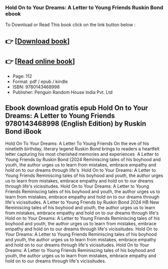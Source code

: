 ### Hold On to Your Dreams: A Letter to Young Friends Ruskin Bond ebook

To Download or Read This book click on the link button below :

## 👉  [**[Download book](http://filesbooks.info/download.php?group=book&from=github.com&id=719043&lnk=1064 "Download book")**]

## 👉  [**[Read online book](http://filesbooks.info/download.php?group=book&from=github.com&id=719043&lnk=1064 "Read online book")**]


* Page: 112
* Format: pdf / epub / kindle
* ISBN: 9780143468998
* Publisher: Penguin Random House India Pvt. Ltd



## Ebook download gratis epub Hold On to Your Dreams: A Letter to Young Friends 9780143468998 (English Edition) by Ruskin Bond iBook



 Hold On To Your Dreams: A Letter To Young Friends On the eve of his ninetieth birthday, literary legend Ruskin Bond brings to readers a heartfelt letter capturing his most cherished memories and experiences 
 A Letter to Young Friends by Ruskin Bond (2024 Reminiscing tales of his boyhood and youth, the author urges us to learn from mistakes, embrace empathy and hold on to our dreams through life&#039;s 
 Hold On to Your Dreams: A Letter to Young Friends Reminiscing tales of his boyhood and youth, the author urges us to learn from mistakes, embrace empathy and hold on to our dreams through life&#039;s vicissitudes.
 Hold On to Your Dreams: A Letter to Young Friends Reminiscing tales of his boyhood and youth, the author urges us to learn from mistakes, embrace empathy and hold on to our dreams through life&#039;s vicissitudes.
 A Letter to Young Friends by Ruskin Bond 2024 HB New Reminiscing tales of his boyhood and youth, the author urges us to learn from mistakes, embrace empathy and hold on to our dreams through life&#039;s 
 Hold on to Your Dreams: A Letter to Young Friends Reminiscing tales of his boyhood and youth, the author urges us to learn from mistakes, embrace empathy and hold on to our dreams through life&#039;s vicissitudes.
 Hold On to Your Dreams: A Letter to Young Friends Reminiscing tales of his boyhood and youth, the author urges us to learn from mistakes, embrace empathy and hold on to our dreams through life&#039;s vicissitudes.
 Hold On to Your Dreams: A Letter to Young Friends Reminiscing tales of his boyhood and youth, the author urges us to learn from mistakes, embrace empathy and hold on to our dreams through life&#039;s vicissitudes.





